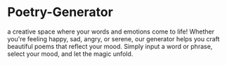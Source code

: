 # Poetry-Generator
a creative space where your words and emotions come to life! Whether you're feeling happy, sad, angry, or serene, our generator helps you craft beautiful poems that reflect your mood. Simply input a word or phrase, select your mood, and let the magic unfold. 
